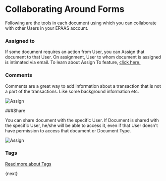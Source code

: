 <!-- add-breadcrumbs -->
# Collaborating Around Forms

Following are the tools in each document using which you can collaborate with other Users in your EPAAS account.

### Assigned to

If some document requires an action from User, you can Assign that document to that User. On assignment, User to whom document is assigned is intimated via email. To learn about Assign To feature, [click here.](/docs/user/manual/en/using-epaas/assignment.html)

### Comments

Comments are a great way to add information about a transaction that is not a
part of the transactions. Like some background information etc.

<img class="screenshot" alt="Assign" src="{{docs_base_url}}/assets/img/collaboration-tools/comments-1.png">

###Share

You can share document with the specific User. If Document is shared with the specific User, he/she will be able to access it, even if that User doesn't have permission to access that document or Document Type.

<img class="screenshot" alt="Assign" src="{{docs_base_url}}/assets/img/collaboration-tools/share-1.gif">

### Tags

[Read more about Tags](/docs/user/manual/en/using-epaas/tags.html)

{next}
